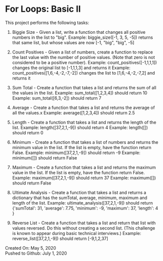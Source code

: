# For Loops: Basic II
This project performs the following tasks:

1. Biggie Size - Given a list, write a function that changes all positive numbers in the list to "big".
Example: biggie_size([-1, 3, 5, -5]) returns that same list, but whose values are now [-1, "big", "big", -5]

2. Count Positives - Given a list of numbers, create a function to replace the last value with the number of positive values. (Note that zero is not considered to be a positive number).
Example: count_positives([-1,1,1,1]) changes the original list to [-1,1,1,3] and returns it
Example: count_positives([1,6,-4,-2,-7,-2]) changes the list to [1,6,-4,-2,-7,2] and returns it

3. Sum Total - Create a function that takes a list and returns the sum of all the values in the list.
Example: sum_total([1,2,3,4]) should return 10
Example: sum_total([6,3,-2]) should return 7

4. Average - Create a function that takes a list and returns the average of all the values.x
Example: average([1,2,3,4]) should return 2.5

5. Length - Create a function that takes a list and returns the length of the list.
Example: length([37,2,1,-9]) should return 4
Example: length([]) should return 0

6. Minimum - Create a function that takes a list of numbers and returns the minimum value in the list. If the list is empty, have the function return False.
Example: minimum([37,2,1,-9]) should return -9
Example: minimum([]) should return False

7. Maximum - Create a function that takes a list and returns the maximum value in the list. If the list is empty, have the function return False.
Example: maximum([37,2,1,-9]) should return 37
Example: maximum([]) should return False

8. Ultimate Analysis - Create a function that takes a list and returns a dictionary that has the sumTotal, average, minimum, maximum and length of the list.
Example: ultimate_analysis([37,2,1,-9]) should return {'sumTotal': 31, 'average': 7.75, 'minimum': -9, 'maximum': 37, 'length': 4 }

9. Reverse List - Create a function that takes a list and return that list with values reversed. Do this without creating a second list. (This challenge is known to appear during basic technical interviews.)
Example: reverse_list([37,2,1,-9]) should return [-9,1,2,37]

Created On: May 5, 2020\
Pushed to Github: July 1, 2020